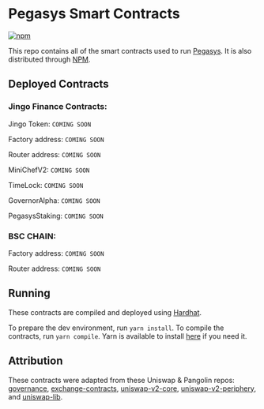 # Pegasys Smart Contracts
[![npm](https://img.shields.io/npm/v/@pollum-io/pegasys-protocol)](https://unpkg.com/@pollum-io/pegasys-protocol@latest/)

This repo contains all of the smart contracts used to run [Pegasys](pegasys.finance). It is also distributed through [NPM](https://www.npmjs.com/package/@pollum-io/pegasys-protocol).

## Deployed Contracts

### Jingo Finance Contracts:

Jingo Token: `COMING SOON`

Factory address: `COMING SOON`

Router address: `COMING SOON`

MiniChefV2: `COMING SOON`

TimeLock: `COMING SOON`

GovernorAlpha: `COMING SOON`

PegasysStaking: `COMING SOON`

### BSC CHAIN:

Factory address: `COMING SOON`

Router address: `COMING SOON`

## Running
These contracts are compiled and deployed using [Hardhat](https://hardhat.org/).

To prepare the dev environment, run `yarn install`. To compile the contracts, run `yarn compile`. Yarn is available to install [here](https://classic.yarnpkg.com/en/docs/install/#debian-stable) if you need it.

## Attribution
These contracts were adapted from these Uniswap & Pangolin repos: [governance](https://github.com/pangolindex/governance), [exchange-contracts](https://github.com/pangolindex/exchange-contracts), [uniswap-v2-core](https://github.com/Uniswap/uniswap-v2-core), [uniswap-v2-periphery](https://github.com/Uniswap/uniswap-v2-core), and [uniswap-lib](https://github.com/Uniswap/uniswap-lib).
